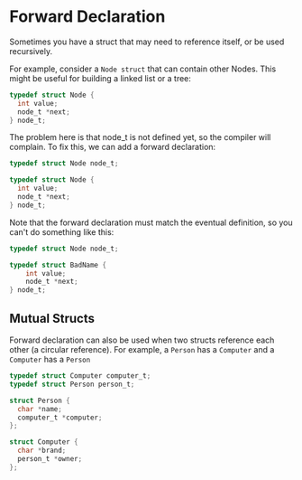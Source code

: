 # Forward Declaration

Sometimes you have a struct that may need to reference itself, or be used recursively.

For example, consider a `Node struct` that can contain other Nodes. This might be useful for building a linked list or a tree:

```c
typedef struct Node {
  int value;
  node_t *next;
} node_t;
```

The problem here is that node_t is not defined yet, so the compiler will complain. To fix this, we can add a forward declaration:

```c
typedef struct Node node_t;

typedef struct Node {
  int value;
  node_t *next;
} node_t;

```

Note that the forward declaration must match the eventual definition, so you can't do something like this:

```c
typedef struct Node node_t;

typedef struct BadName {
    int value;
    node_t *next;
} node_t;
```

## Mutual Structs

Forward declaration can also be used when two structs reference each other (a circular reference). For example, a `Person` has a `Computer` and a `Computer` has a `Person`

```c
typedef struct Computer computer_t;
typedef struct Person person_t;

struct Person {
  char *name;
  computer_t *computer;
};

struct Computer {
  char *brand;
  person_t *owner;
};
```
